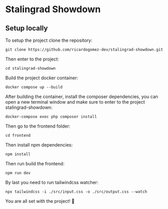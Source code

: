 # Stalingrad Showdown

## Setup locally

To setup the project clone the repository:

    git clone https://github.com/ricardogomez-dev/stalingrad-showdown.git

Then enter to the project:

    cd stalingrad-showdown

Build the project docker container:

    docker compose up --build

After building the container, install the composer dependencies, you can open a new terminal window and make sure to enter to the project stalingrad-showdown:

    docker-compose exec php composer install

Then go to the frontend folder:

    cd frontend

Then install npm dependencies:

    npm install

Then run build the frontend:

    npm run dev

By last you need to run tailwindcss watcher:

    npx tailwindcss -i ./src/input.css -o ./src/output.css --watch

You are all set with the project! 🥳
